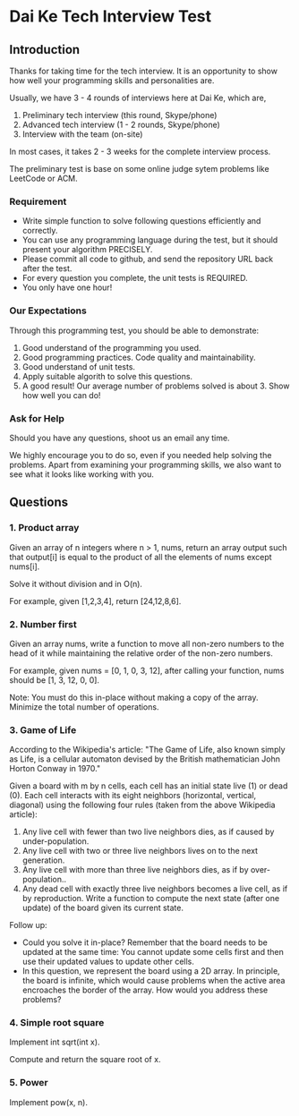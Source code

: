 # Dai Ke Tech Interview Test

## Introduction

Thanks for taking time for the tech interview. It is an opportunity to show how well your programming skills and personalities are.

Usually, we have 3 - 4 rounds of interviews here at Dai Ke, which are,

1. Preliminary tech interview (this round, Skype/phone)
2. Advanced tech interview (1 - 2 rounds, Skype/phone)
3. Interview with the team (on-site)

In most cases, it takes 2 - 3 weeks for the complete interview process.

The preliminary test is base on some online judge sytem problems like LeetCode or ACM.

### Requirement

* Write simple function to solve following questions efficiently and correctly.
* You can use any programming language during the test, but it should present your algorithm PRECISELY.
* Please commit all code to github, and send the repository URL back after the test.
* For every question you complete, the unit tests is REQUIRED.
* You only have one hour!

### Our Expectations

Through this programming test, you should be able to demonstrate:

1. Good understand of the programming you used.
2. Good programming practices. Code quality and maintainability.
3. Good understand of unit tests.
2. Apply suitable algorith to solve this questions.
3. A good result! Our average number of problems solved is about 3. Show how well you can do!

### Ask for Help

Should you have any questions, shoot us an email any time.

We highly encourage you to do so, even if you needed help solving the problems. Apart from examining your programming skills, we also want to see what it looks like working with you.

## Questions

### 1. Product array

Given an array of n integers where n > 1, nums, return an array output such that output[i] is equal to the product of all the elements of nums except nums[i].

Solve it without division and in O(n).

For example, given [1,2,3,4], return [24,12,8,6].

### 2. Number first

Given an array nums, write a function to move all non-zero numbers to the head of it while maintaining the relative order of the non-zero numbers.

For example, given nums = [0, 1, 0, 3, 12], after calling your function, nums should be [1, 3, 12, 0, 0].

Note:
You must do this in-place without making a copy of the array.
Minimize the total number of operations.

### 3. Game of Life

According to the Wikipedia's article: "The Game of Life, also known simply as Life, is a cellular automaton devised by the British mathematician John Horton Conway in 1970."

Given a board with m by n cells, each cell has an initial state live (1) or dead (0). Each cell interacts with its eight neighbors (horizontal, vertical, diagonal) using the following four rules (taken from the above Wikipedia article):

1. Any live cell with fewer than two live neighbors dies, as if caused by under-population.
2. Any live cell with two or three live neighbors lives on to the next generation.
3. Any live cell with more than three live neighbors dies, as if by over-population..
4. Any dead cell with exactly three live neighbors becomes a live cell, as if by reproduction.
Write a function to compute the next state (after one update) of the board given its current state.

Follow up: 

- Could you solve it in-place? Remember that the board needs to be updated at the same time: You cannot update some cells first and then use their updated values to update other cells.
- In this question, we represent the board using a 2D array. In principle, the board is infinite, which would cause problems when the active area encroaches the border of the array. How would you address these problems?

### 4. Simple root square

Implement int sqrt(int x).

Compute and return the square root of x.

### 5. Power

Implement pow(x, n).
